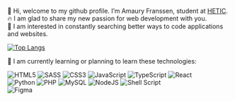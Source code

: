 👋 Hi, welcome to my github profile. I’m Amaury Franssen, student at <a href="https://www.hetic.net/">HETIC</a>.<br/> 
🔥 I am glad to share my new passion for web development with you.<br/>
👀 I am interested in constantly searching better ways to code applications and websites.<br/>

[![Top Langs](https://github-readme-stats.vercel.app/api/top-langs/?username=ExploryKod&layout=compact&langs_count=10)](https://github.com/ExploryKod/github-readme-stats)<br/>

🌱 I am currently learning or planning to learn these technologies:<br/>

   ![HTML5](https://img.shields.io/badge/html5-%23E34F26.svg?style=for-the-badge&logo=html5&logoColor=white)
   ![SASS](https://img.shields.io/badge/SASS-hotpink.svg?style=for-the-badge&logo=SASS&logoColor=white)
   ![CSS3](https://img.shields.io/badge/css3-%231572B6.svg?style=for-the-badge&logo=css3&logoColor=white)
   ![JavaScript](https://img.shields.io/badge/javascript-%23323330.svg?style=for-the-badge&logo=javascript&logoColor=%23F7DF1E)
   ![TypeScript](https://img.shields.io/badge/typescript-%23007ACC.svg?style=for-the-badge&logo=typescript&logoColor=white)
   ![React](https://img.shields.io/badge/react-%2320232a.svg?style=for-the-badge&logo=react&logoColor=%2361DAFB)<br/>
   ![Python](https://img.shields.io/badge/python-3670A0?style=for-the-badge&logo=python&logoColor=ffdd54)
   ![PHP](https://img.shields.io/badge/php-%23777BB4.svg?style=for-the-badge&logo=php&logoColor=white)
   ![MySQL](https://img.shields.io/badge/mysql-%2300f.svg?style=for-the-badge&logo=mysql&logoColor=white)
   ![NodeJS](https://img.shields.io/badge/node.js-6DA55F?style=for-the-badge&logo=node.js&logoColor=white)
   ![Shell Script](https://img.shields.io/badge/shell_script-%23121011.svg?style=for-the-badge&logo=gnu-bash&logoColor=white)<br/>
   ![Figma](https://img.shields.io/badge/figma-%23F24E1E.svg?style=for-the-badge&logo=figma&logoColor=white)

<!---
ExploryKod/ExploryKod is a ✨ special ✨ repository because its `README.md` (this file) appears on your GitHub profile.
You can click the Preview link to take a look at your changes.
--->
